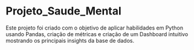 # Projeto_Saude_Mental
Este projeto foi criado com o objetivo de aplicar habilidades em Python usando Pandas, criação de métricas e criação de um Dashboard intuitivo mostrando os principais insights da base de dados.
